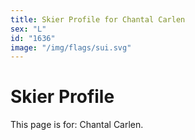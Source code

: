 ```yaml
---
title: Skier Profile for Chantal Carlen
sex: "L"
id: "1636"
image: "/img/flags/sui.svg" 
---
```


# Skier Profile

This page is for: Chantal Carlen.
    